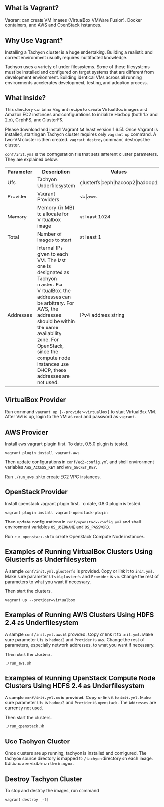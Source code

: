 ## What is Vagrant?

Vagrant can create VM images (VirtualBox VMWare Fusion), Docker containers, and AWS and OpenStack
instances.

## Why Use Vagrant?

Installing a Tachyon cluster is a huge undertaking. Building a realistic and correct environment
usually requires multifacted knowledge.

Tachyon uses a variety of under filesystems. Some of these filesystems must be installed and
configured on target systems that are different from development environment. Building identical VMs
across all running environments accelerates development, testing, and adoption process.

## What inside?

This directory contains Vagrant recipe to create VirtualBox images and Amazon EC2 instances and
configurations to initialize Hadoop (both 1.x and 2.x), CephFS, and GlusterFS.

Please download and install Vagrant (at least version 1.6.5). Once Vagrant is installed, starting an
Tachyon cluster requires only `vagrant up` command. A two-VM cluster is then created. `vagrant
destroy` command destroys the cluster.

`conf/init.yml` is the configuration file that sets different cluster parameters. They are explained
below.

<table class="table">
<tr>
    <th>Parameter</th><th>Description</th><th>Values</th>
</tr>
<tr>
    <td>Ufs</td><td>Tachyon Underfilesystem</td><td>glusterfs|ceph|hadoop2|hadoop1</td>
</tr>
<tr>
    <td>Provider</td><td>Vagrant Providers</td><td>vb|aws</td>
</tr>
<tr>
    <td>Memory</td><td>Memory (in MB) to allocate for Virtualbox image</td><td>at least 1024</td>
</tr>
<tr>
    <td>Total</td><td>Number of images to start</td><td>at least 1</td>
</tr>
<tr>
    <td>Addresses</td><td>Internal IPs given to each VM. The last one is designated as Tachyon master.
For VirtualBox, the addresses can be arbitrary.
For AWS, the addresses should be within the same availability zone.
For OpenStack, since the compute node instances use DHCP, these addresses are not used. 
</td><td>IPv4 address string</td>
</tr>
</table>

## VirtualBox Provider

Run command `vagrant up [--provider=virtualbox]` to start VirtualBox VM. After VM is up, login to
the VM as `root` and password as `vagrant`.

## AWS Provider

Install aws vagrant plugin first. To date, 0.5.0 plugin is tested.

    vagrant plugin install vagrant-aws

Then update configurations in `conf/ec2-config.yml` and shell environment variables `AWS_ACCESS_KEY` and
`AWS_SECRET_KEY`.

Run `./run_aws.sh` to create EC2 VPC instances.

## OpenStack Provider

Install openstack vagrant plugin first. To date, 0.8.0 plugin is tested.

    vagrant plugin install vagrant-openstack-plugin

Then update configurations in `conf/openstack-config.yml` and shell environment variables `OS_USERNAME` and `OS_PASSWORD`.

Run `run_openstack.sh` to create OpenStack Compute Node instances.

## Examples of Running VirtualBox Clusters Using Glusterfs as Underfilesystem

A sample `conf/init.yml.glusterfs` is provided. Copy or link it to `init.yml`. Make sure parameter `Ufs`
is `glusterfs` and `Provider` is `vb`. Change the rest of parameters to what you want if necessary.

Then start the clusters.

    vagrant up --provider=virtualbox

## Examples of Running AWS Clusters Using HDFS 2.4 as Underfilesystem

A sample `conf/init.yml.aws` is provided. Copy or link it to `init.yml`. Make sure parameter `Ufs` is
`hadoop2` and `Provider` is `aws`. Change the rest of parameters, especially network addresses, to
what you want if necessary.

Then start the clusters.

    ./run_aws.sh


## Examples of Running OpenStack Compute Node Clusters Using HDFS 2.4 as Underfilesystem

A sample `conf/init.yml.os` is provided. Copy or link it to `init.yml`. Make sure parameter `Ufs` is
`hadoop2` and `Provider` is `openstack`. The `Addresses` are currently not used. 

Then start the clusters.

    ./run_openstack.sh


## Use Tachyon Cluster

Once clusters are up running, tachyon is installed and configured. The tachyon source directory is
mapped to `/tachyon` directory on each image. Editions are visible on the images.

## Destroy Tachyon Cluster

To stop and destroy the images, run command

    vagrant destroy [-f]